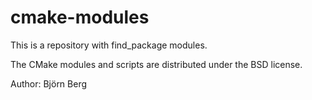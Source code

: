 # cmake-modules
This is a repository with find_package modules.

The CMake modules and scripts are distributed under the BSD license.

Author: Björn Berg <bjoern dot berg at gmx dot net>
